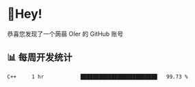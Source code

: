 # 👋Hey!
恭喜您发现了一个蒟蒻 OIer 的 GitHub 账号

## 📊 每周开发统计
<!--START_SECTION:waka-->
```text
C++     1 hr            █████████████████████████   99.73 % 
```
<!--END_SECTION:waka-->
